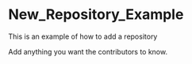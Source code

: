 # New_Repository_Example
This is an example of how to add a repository

Add anything you want the contributors to know.

